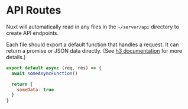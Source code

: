 # API Routes

Nuxt will automatically read in any files in the `~/server/api` directory to create API endpoints.

Each file should export a default function that handles a request. It can return a promise or JSON data directly. (See [h3 documentation](https://github.com/unjs/h3) for more details.)

```js
export default async (req, res) => {
  await someAsyncFunction()

  return {
    someData: true
  }
}
```
